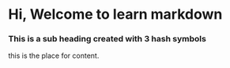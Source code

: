 # Hi, Welcome to learn markdown
### This is a sub heading created with 3 hash symbols
this is the place for content.
